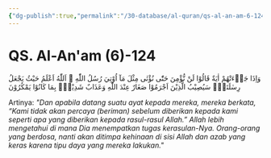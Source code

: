 ```yaml
---
{"dg-publish":true,"permalink":"/30-database/al-quran/qs-al-an-am-6-124/"}
---
```



# QS. Al-An'am (6)-124
وَاِذَا جَاۤءَتْهُمْ اٰيَةٌ قَالُوْا لَنْ نُّؤْمِنَ حَتّٰى نُؤْتٰى مِثْلَ مَآ اُوْتِيَ رُسُلُ اللّٰهِ ۘ اَللّٰهُ اَعْلَمُ حَيْثُ يَجْعَلُ رِسٰلَتَهٗۗ سَيُصِيْبُ الَّذِيْنَ اَجْرَمُوْا صَغَارٌ عِنْدَ اللّٰهِ وَعَذَابٌ شَدِيْدٌۢ بِمَا كَانُوْا يَمْكُرُوْنَ

Artinya: *"Dan apabila datang suatu ayat kepada mereka, mereka berkata, “Kami tidak akan percaya (beriman) sebelum diberikan kepada kami seperti apa yang diberikan kepada rasul-rasul Allah.” Allah lebih mengetahui di mana Dia menempatkan tugas kerasulan-Nya. Orang-orang yang berdosa, nanti akan ditimpa kehinaan di sisi Allah dan azab yang keras karena tipu daya yang mereka lakukan."*
